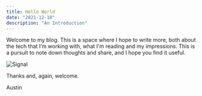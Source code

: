 ```yaml
---
title: Hello World
date: "2021-12-18"
description: "An Introduction"
---
```


Welcome to my blog. This is a space where I hope to write more, both about the tech that I’m working with, what I'm reading and my impressions. This is a pursuit to note down thoughts and share, and I hope you find it useful.

![Signal](/images/hello-world/signal.webp)

Thanks and, again, welcome.

Austin